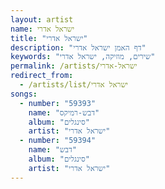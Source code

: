 ```yaml
---
layout: artist
name: ישראל אדרי
title: "ישראל אדרי"
description: "דף האמן ישראל אדרי"
keywords: "שירים, מוזיקה, ישראל אדרי"
permalink: /artists/ישראל-אדרי
redirect_from:
  - /artists/list/ישראל אדרי
songs:
  - number: "59393"
    name: "דבש-רמיקס"
    album: "סינגלים"
    artist: "ישראל אדרי"
  - number: "59394"
    name: "דבש"
    album: "סינגלים"
    artist: "ישראל אדרי"
---
```


